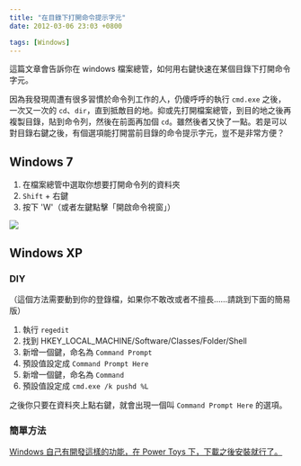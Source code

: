 ```yaml
---
title: "在目錄下打開命令提示字元"
date: 2012-03-06 23:03 +0800

tags: [Windows]
---
```


這篇文章會告訴你在 windows 檔案總管，如何用右鍵快速在某個目錄下打開命令字元。

因為我發現周遭有很多習慣於命令列工作的人，仍傻呼呼的執行 `cmd.exe` 之後，一次又一次的 `cd`、`dir`，直到抵敵目的地。抑或先打開檔案總管，到目的地之後再複製目錄，貼到命令列，然後在前面再加個 `cd`。雖然後者又快了一點。若是可以對目錄右鍵之後，有個選項能打開當前目錄的命令提示字元，豈不是非常方便？

## Windows 7

1. 在檔案總管中選取你想要打開命令列的資料夾
2. `Shift` + 右鍵
3. 按下 'W'（或者左鍵點擊「開啟命令視窗」）

![](/images/right-click-prompt.png)

## Windows XP
### DIY
（這個方法需要動到你的登錄檔，如果你不敢改或者不擅長……請跳到下面的簡易版）

1. 執行 `regedit`
2. 找到 HKEY_LOCAL_MACHINE/Software/Classes/Folder/Shell
3. 新增一個鍵，命名為 `Command Prompt`
4. 預設值設定成 `Command Prompt Here`
5. 新增一個鍵，命名為 `Command`
6. 預設值設定成 `cmd.exe /k pushd %L`

之後你只要在資料夾上點右鍵，就會出現一個叫 `Command Prompt Here` 的選項。

### 簡單方法
[Windows 自己有開發這樣的功能，在 Power Toys 下，下載之後安裝就行了。](http://windows.microsoft.com/en-US/windows/downloads/windows-xp)